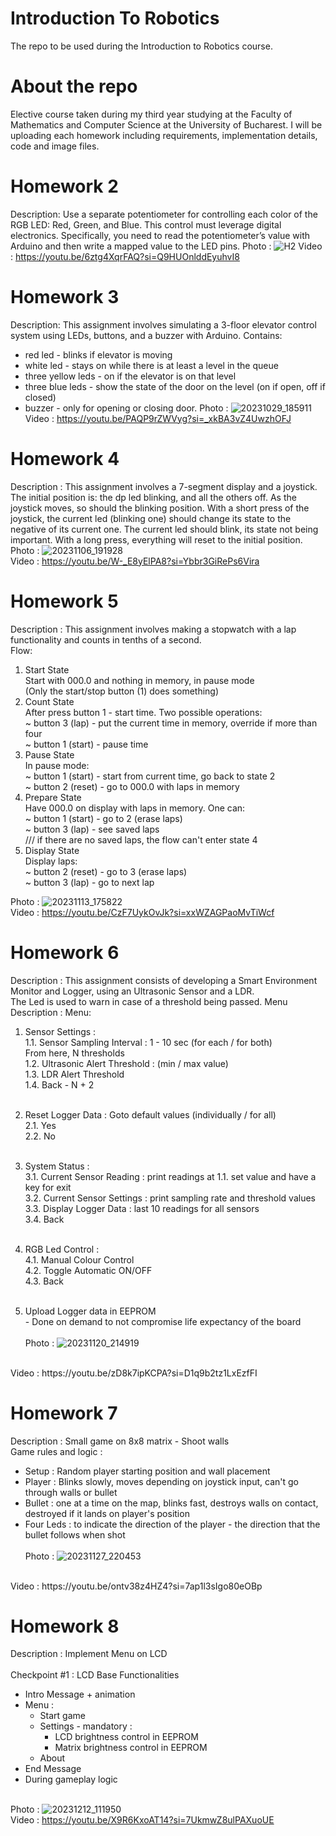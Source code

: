 # Introduction To Robotics
The repo to be used during the Introduction to Robotics course.
# About the repo
Elective course taken during my third year studying at the Faculty of Mathematics and Computer Science at the University of Bucharest.
I will be uploading each homework including requirements, implementation details, code and image files.
# Homework 2
Description: Use a separate potentiometer for controlling each color of the RGB LED: Red,
Green, and Blue. This control must leverage digital electronics. Specifically,
you need to read the potentiometer’s value with Arduino and then write a
mapped value to the LED pins.
Photo : ![H2](https://github.com/Teo0o0/IntroductionToRobotics/assets/99832898/660a6b0d-6a77-4d1f-ba67-51bf3d2fbdd6)
Video : https://youtu.be/6ztg4XqrFAQ?si=Q9HUOnlddEyuhvI8
# Homework 3
Description: This assignment involves simulating a 3-floor elevator control system using
LEDs, buttons, and a buzzer with Arduino. 
Contains:
- red led - blinks if elevator is moving
- white led - stays on while there is at least a level in the queue
- three yellow leds - on if the elevator is on that level
- three blue leds - show the state of the door on the level (on if open, off if closed)
- buzzer - only for opening or closing door.
Photo : ![20231029_185911](https://github.com/Teo0o0/IntroductionToRobotics/assets/99832898/9fe33021-7d04-4437-a20b-2fa7e6e942e9)
Video : https://youtu.be/PAQP9rZWVyg?si=_xkBA3vZ4UwzhOFJ
# Homework 4
Description : This assignment involves a 7-segment display and a joystick. <br>
The initial position is: the dp led blinking, and all the others off. As the joystick moves, so should the blinking position.
With a short press of the joystick, the current led (blinking one) should change its state to the negative of its current one.
The current led should blink, its state not being important.
With a long press, everything will reset to the initial position. <br>
Photo : ![20231106_191928](https://github.com/Teo0o0/IntroductionToRobotics/assets/99832898/47edb403-554a-46aa-896c-635e5eda9d7a)
<br>Video : https://youtu.be/W-_E8yElPA8?si=Ybbr3GiRePs6Vira

# Homework 5
Description : This assignment involves making a stopwatch with a lap functionality and counts in tenths of a second. <br>
Flow: <br>
1. Start State <br>
Start with 000.0 and nothing in memory, in pause mode <br>
  (Only the start/stop button (1) does something) <br>
2. Count State <br>
After press button 1 - start time. Two possible operations: <br>
  ~ button 3 (lap) - put the current time in memory, override if more than four <br>
  ~ button 1 (start) - pause time <br>
3. Pause State <br>
In pause mode: <br>
  ~ button 1 (start) - start from current time, go back to state 2 <br>
  ~ button 2 (reset) - go to 000.0 with laps in memory <br>
4. Prepare State <br>
Have 000.0 on display with laps in memory. One can: <br>
  ~ button 1 (start) - go to 2 (erase laps) <br>
  ~ button 3 (lap) - see saved laps <br>
    /// if there are no saved laps, the flow can't enter state 4 <br>
5. Display State <br>
Display laps: <br>
  ~ button 2 (reset) - go to 3 (erase laps) <br>
  ~ button 3 (lap) - go to next lap <br>

Photo : ![20231113_175822](https://github.com/Teo0o0/IntroductionToRobotics/assets/99832898/a5ef24b8-6994-4752-a59c-95320a0744ba)
 <br>
Video : https://youtu.be/CzF7UykOvJk?si=xxWZAGPaoMvTiWcf

# Homework 6
Description : This assignment consists of developing a Smart Environment Monitor and Logger, using an Ultrasonic Sensor and a LDR. <br>
The Led is used to warn in case of a threshold being passed.
Menu Description : 
Menu: <br>
  1. Sensor Settings : <br>
    1.1. Sensor Sampling Interval : 1 - 10 sec (for each / for both)<br>
    From here, N thresholds  <br>
    1.2. Ultrasonic Alert Threshold : (min / max value)<br>
    1.3. LDR Alert Threshold<br>
    1.4. Back - N + 2<br><br>

  2. Reset Logger Data : Goto default values (individually / for all) <br>
    2.1. Yes<br>
    2.2. No<br><br>

  3. System Status :<br>
    3.1. Current Sensor Reading : print readings at 1.1. set value and have a key for exit<br>
    3.2. Current Sensor Settings : print sampling rate and threshold values<br>
    3.3. Display Logger Data : last 10 readings for all sensors<br>
    3.4. Back<br><br>

  4. RGB Led Control :<br>
    4.1. Manual Colour Control<br>
    4.2. Toggle Automatic ON/OFF<br>
    4.3. Back<br><br>
  5. Upload Logger data in EEPROM<br>
    - Done on demand to not compromise life expectancy of the board<br><br>
Photo : ![20231120_214919](https://github.com/Teo0o0/IntroductionToRobotics/assets/99832898/5c6e39df-cee5-41b7-85a2-d4ecaca76d7e)
<br>
Video : https://youtu.be/zD8k7ipKCPA?si=D1q9b2tz1LxEzfFI <br>

# Homework 7
Description : Small game on 8x8 matrix - Shoot walls<br>
Game rules and logic :<br>
  - Setup : Random player starting position and wall placement<br>
  - Player : Blinks slowly, moves depending on joystick input, can't go through walls or bullet<br>
  - Bullet : one at a time on the map, blinks fast, destroys walls on contact, destroyed if it lands on player's position<br>
  - Four Leds : to indicate the direction of the player - the direction that the bullet follows when shot<br><br>
Photo : ![20231127_220453](https://github.com/Teo0o0/IntroductionToRobotics/assets/99832898/848423e9-cc64-4583-b75a-be91ed4c9448)
<br>
Video : https://youtu.be/ontv38z4HZ4?si=7ap1l3sIgo80eOBp

# Homework 8
Description : Implement Menu on LCD<br><br>
Checkpoint #1 : LCD Base Functionalities<br>
  - Intro Message + animation<br>
  - Menu :<br>
    - Start game<br>
    - Settings - mandatory :<br>
      - LCD brightness control in EEPROM<br>
      - Matrix brightness control in EEPROM<br>
    - About<br>
  - End Message<br>
  - During gameplay logic<br><br>

Photo : ![20231212_111950](https://github.com/Teo0o0/IntroductionToRobotics/assets/99832898/2cad1a80-dc47-48cf-816c-ef009116d829)
<br>
Video : https://youtu.be/X9R6KxoAT14?si=7UkmwZ8ulPAXuoUE
